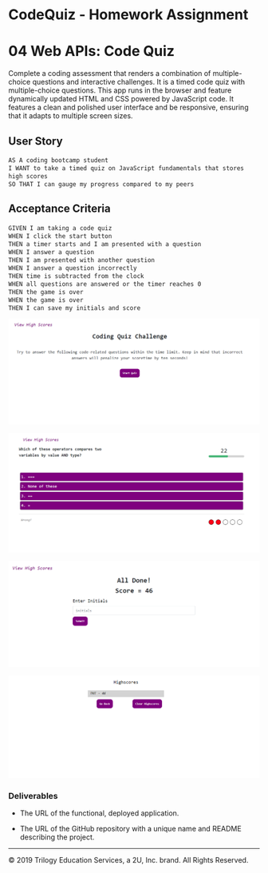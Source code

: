 # CodeQuiz - Homework Assignment

# 04 Web APIs: Code Quiz
Complete a coding assessment that renders a combination of multiple-choice questions and interactive challenges. It is a timed code quiz with multiple-choice questions. This app runs in the browser and feature dynamically updated HTML and CSS powered by JavaScript code. It features a clean and polished user interface and be responsive, ensuring that it adapts to multiple screen sizes.

## User Story

```
AS A coding bootcamp student
I WANT to take a timed quiz on JavaScript fundamentals that stores high scores
SO THAT I can gauge my progress compared to my peers
```

## Acceptance Criteria

```
GIVEN I am taking a code quiz
WHEN I click the start button
THEN a timer starts and I am presented with a question
WHEN I answer a question
THEN I am presented with another question
WHEN I answer a question incorrectly
THEN time is subtracted from the clock
WHEN all questions are answered or the timer reaches 0
THEN the game is over
WHEN the game is over
THEN I can save my initials and score
```


![Start Quiz](./Assets/CodeQuizStart.PNG)

![Test Your Skills](./Assets/CodeQuizQuestion.PNG)

![Get Results](./Assets/CodeQuizScore.PNG)

![Save High Score](./Assets/CodeQuizHighScore.PNG)


### Deliverables

* The URL of the functional, deployed application.

* The URL of the GitHub repository with a unique name and README describing the project.

- - -
© 2019 Trilogy Education Services, a 2U, Inc. brand. All Rights Reserved.
